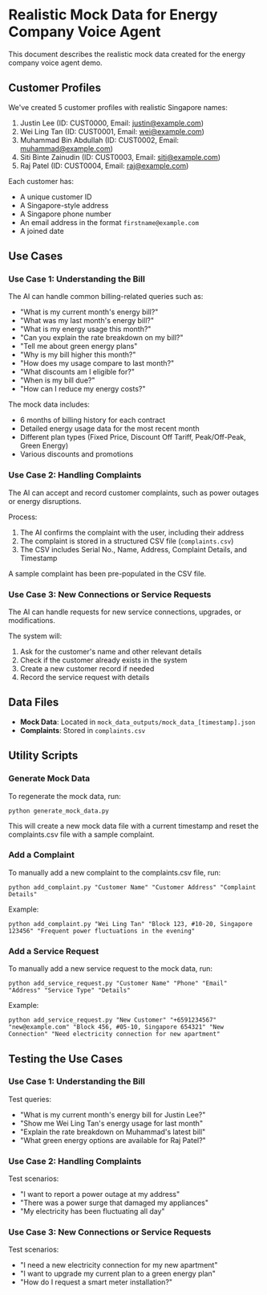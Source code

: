 # Realistic Mock Data for Energy Company Voice Agent

This document describes the realistic mock data created for the energy company voice agent demo.

## Customer Profiles

We've created 5 customer profiles with realistic Singapore names:

1. Justin Lee (ID: CUST0000, Email: justin@example.com)
2. Wei Ling Tan (ID: CUST0001, Email: wei@example.com)
3. Muhammad Bin Abdullah (ID: CUST0002, Email: muhammad@example.com)
4. Siti Binte Zainudin (ID: CUST0003, Email: siti@example.com)
5. Raj Patel (ID: CUST0004, Email: raj@example.com)

Each customer has:
- A unique customer ID
- A Singapore-style address
- A Singapore phone number
- An email address in the format `firstname@example.com`
- A joined date

## Use Cases

### Use Case 1: Understanding the Bill

The AI can handle common billing-related queries such as:

- "What is my current month's energy bill?"
- "What was my last month's energy bill?"
- "What is my energy usage this month?"
- "Can you explain the rate breakdown on my bill?"
- "Tell me about green energy plans"
- "Why is my bill higher this month?"
- "How does my usage compare to last month?"
- "What discounts am I eligible for?"
- "When is my bill due?"
- "How can I reduce my energy costs?"

The mock data includes:
- 6 months of billing history for each contract
- Detailed energy usage data for the most recent month
- Different plan types (Fixed Price, Discount Off Tariff, Peak/Off-Peak, Green Energy)
- Various discounts and promotions

### Use Case 2: Handling Complaints

The AI can accept and record customer complaints, such as power outages or energy disruptions.

Process:
1. The AI confirms the complaint with the user, including their address
2. The complaint is stored in a structured CSV file (`complaints.csv`)
3. The CSV includes Serial No., Name, Address, Complaint Details, and Timestamp

A sample complaint has been pre-populated in the CSV file.

### Use Case 3: New Connections or Service Requests

The AI can handle requests for new service connections, upgrades, or modifications.

The system will:
1. Ask for the customer's name and other relevant details
2. Check if the customer already exists in the system
3. Create a new customer record if needed
4. Record the service request with details

## Data Files

- **Mock Data**: Located in `mock_data_outputs/mock_data_[timestamp].json`
- **Complaints**: Stored in `complaints.csv`

## Utility Scripts

### Generate Mock Data

To regenerate the mock data, run:

```
python generate_mock_data.py
```

This will create a new mock data file with a current timestamp and reset the complaints.csv file with a sample complaint.

### Add a Complaint

To manually add a new complaint to the complaints.csv file, run:

```
python add_complaint.py "Customer Name" "Customer Address" "Complaint Details"
```

Example:
```
python add_complaint.py "Wei Ling Tan" "Block 123, #10-20, Singapore 123456" "Frequent power fluctuations in the evening"
```

### Add a Service Request

To manually add a new service request to the mock data, run:

```
python add_service_request.py "Customer Name" "Phone" "Email" "Address" "Service Type" "Details"
```

Example:
```
python add_service_request.py "New Customer" "+6591234567" "new@example.com" "Block 456, #05-10, Singapore 654321" "New Connection" "Need electricity connection for new apartment"
```

## Testing the Use Cases

### Use Case 1: Understanding the Bill

Test queries:
- "What is my current month's energy bill for Justin Lee?"
- "Show me Wei Ling Tan's energy usage for last month"
- "Explain the rate breakdown on Muhammad's latest bill"
- "What green energy options are available for Raj Patel?"

### Use Case 2: Handling Complaints

Test scenarios:
- "I want to report a power outage at my address"
- "There was a power surge that damaged my appliances"
- "My electricity has been fluctuating all day"

### Use Case 3: New Connections or Service Requests

Test scenarios:
- "I need a new electricity connection for my new apartment"
- "I want to upgrade my current plan to a green energy plan"
- "How do I request a smart meter installation?" 